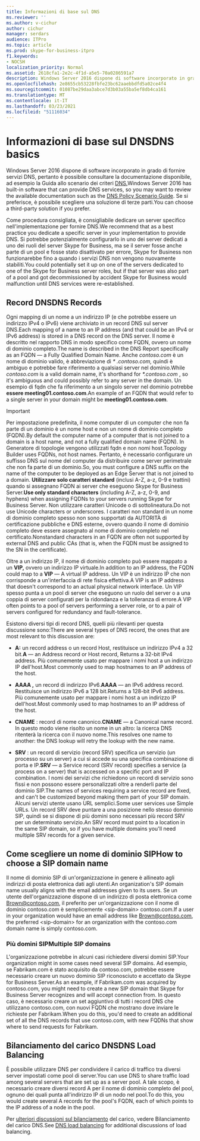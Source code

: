 ```yaml
---
title: Informazioni di base sul DNS
ms.reviewer: ''
ms.author: v-cichur
author: cichur
manager: serdars
audience: ITPro
ms.topic: article
ms.prod: skype-for-business-itpro
f1.keywords:
- NOCSH
localization_priority: Normal
ms.assetid: 2618cfa1-2e2c-4f1d-a5e5-70a0286591a7
description: Windows Server 2016 dispone di software incorporato in grado di fornire servizi DNS, pertanto è possibile consultare la documentazione disponibile, ad esempio la Guida allo scenario dei criteri DNS. Se si preferisce, è possibile scegliere una soluzione di terze parti.
ms.openlocfilehash: 2e8655cb53228fbfe23bc62aaebbdfd5a02ce4f4
ms.sourcegitcommit: 01087be29daa3abce7d3b03a55ba5ef8db4ca161
ms.translationtype: MT
ms.contentlocale: it-IT
ms.lasthandoff: 03/23/2021
ms.locfileid: "51116034"
---
```

# <a name="dns-basics"></a><span data-ttu-id="5026c-104">Informazioni di base sul DNS</span><span class="sxs-lookup"><span data-stu-id="5026c-104">DNS basics</span></span>
 
<span data-ttu-id="5026c-105">Windows Server 2016 dispone di software incorporato in grado di fornire servizi DNS, pertanto è possibile consultare la documentazione disponibile, ad esempio la Guida allo scenario dei criteri [DNS.](/windows-server/networking/dns/deploy/dns-policy-scenario-guide)</span><span class="sxs-lookup"><span data-stu-id="5026c-105">Windows Server 2016 has built-in software that can provide DNS services, so you may want to review the available documentation such as the [DNS Policy Scenario Guide](/windows-server/networking/dns/deploy/dns-policy-scenario-guide).</span></span> <span data-ttu-id="5026c-106">Se si preferisce, è possibile scegliere una soluzione di terze parti.</span><span class="sxs-lookup"><span data-stu-id="5026c-106">You can choose a third-party solution if you prefer.</span></span>
  
<span data-ttu-id="5026c-107">Come procedura consigliata, è consigliabile dedicare un server specifico nell'implementazione per fornire DNS.</span><span class="sxs-lookup"><span data-stu-id="5026c-107">We recommend that as a best practice you dedicate a specific server in your implementation to provide DNS.</span></span> <span data-ttu-id="5026c-108">Si potrebbe potenzialmente configurarlo in uno dei server dedicati a uno dei ruoli del server Skype for Business, ma se il server fosse anche parte di un pool e fosse stato disattivato per errore, Skype for Business non funzionarebbe fino a quando i servizi DNS non vengono nuovamente stabiliti.</span><span class="sxs-lookup"><span data-stu-id="5026c-108">You could potentially set it up on one of the servers dedicated to one of the Skype for Business server roles, but if that server was also part of a pool and got decommissioned by accident Skype for Business would malfunction until DNS services were re-established.</span></span>
  
## <a name="dns-records"></a><span data-ttu-id="5026c-109">Record DNS</span><span class="sxs-lookup"><span data-stu-id="5026c-109">DNS Records</span></span>

<span data-ttu-id="5026c-110">Ogni mapping di un nome a un indirizzo IP (e che potrebbe essere un indirizzo IPv4 o IPv6) viene archiviato in un record DNS sul server DNS.</span><span class="sxs-lookup"><span data-stu-id="5026c-110">Each mapping of a name to an IP address (and that could be an IPv4 or IPv6 address) is stored in a DNS record on the DNS server.</span></span> <span data-ttu-id="5026c-111">Il nome è descritto nel rapporto DNS in modo specifico come FQDN, ovvero un nome di dominio completo.</span><span class="sxs-lookup"><span data-stu-id="5026c-111">The name is described in the DNS Report specifically as an FQDN — a Fully Qualified Domain Name.</span></span> <span data-ttu-id="5026c-112">Anche *contoso.com* è un nome di dominio valido, è abbreviazione di *\* .contoso.com,* quindi è ambiguo e potrebbe fare riferimento a qualsiasi server nel dominio.</span><span class="sxs-lookup"><span data-stu-id="5026c-112">While  *contoso.com*  is a valid domain name, it's shorthand for *\*.contoso.com*  , so it's ambiguous and could possibly refer to any server in the domain.</span></span> <span data-ttu-id="5026c-113">Un esempio di fqdn che fa riferimento a un singolo server nel dominio potrebbe **essere meeting01.contoso.com**.</span><span class="sxs-lookup"><span data-stu-id="5026c-113">An example of an FQDN that would refer to a single server in your domain might be **meeting01.contoso.com**.</span></span>
  
> [!IMPORTANT]
> <span data-ttu-id="5026c-114">Per impostazione predefinita, il nome computer di un computer che non fa parte di un dominio è un nome host e non un nome di dominio completo (FQDN).</span><span class="sxs-lookup"><span data-stu-id="5026c-114">By default the computer name of a computer that is not joined to a domain is a host name, and not a fully qualified domain name (FQDN).</span></span> <span data-ttu-id="5026c-115">In Generatore di topologie vengono utilizzati fqdn e non nomi host.</span><span class="sxs-lookup"><span data-stu-id="5026c-115">Topology Builder uses FQDNs, not host names.</span></span> <span data-ttu-id="5026c-116">Pertanto, è necessario configurare un suffisso DNS sul nome del computer da distribuire come server perimetrale che non fa parte di un dominio.</span><span class="sxs-lookup"><span data-stu-id="5026c-116">So, you must configure a DNS suffix on the name of the computer to be deployed as an Edge Server that is not joined to a domain.</span></span> <span data-ttu-id="5026c-117">**Utilizzare solo caratteri standard** (inclusi A-Z, a-z, 0-9 e trattini) quando si assegnano FQDN ai server che eseguono Skype for Business Server.</span><span class="sxs-lookup"><span data-stu-id="5026c-117">**Use only standard characters** (including A-Z, a-z, 0-9, and hyphens) when assigning FQDNs to your servers running Skype for Business Server.</span></span> <span data-ttu-id="5026c-118">Non utilizzare caratteri Unicode o di sottolineatura.</span><span class="sxs-lookup"><span data-stu-id="5026c-118">Do not use Unicode characters or underscores.</span></span> <span data-ttu-id="5026c-119">I caratteri non standard in un nome di dominio completo spesso non sono supportati da AUTORITÀ di certificazione pubbliche e DNS esterne, ovvero quando il nome di dominio completo deve essere assegnato al nome di dominio completo nel certificato.</span><span class="sxs-lookup"><span data-stu-id="5026c-119">Nonstandard characters in an FQDN are often not supported by external DNS and public CAs (that is, when the FQDN must be assigned to the SN in the certificate).</span></span>
  
<span data-ttu-id="5026c-120">Oltre a un indirizzo IP, il nome di dominio completo può essere mappato a un **VIP,** ovvero un indirizzo IP virtuale.</span><span class="sxs-lookup"><span data-stu-id="5026c-120">In addition to an IP address, the FQDN could map to a **VIP** — A virtual IP address.</span></span> <span data-ttu-id="5026c-121">Un VIP è un indirizzo IP che non corrisponde a un'interfaccia di rete fisica effettiva.</span><span class="sxs-lookup"><span data-stu-id="5026c-121">A VIP is an IP address that doesn't correspond to an actual physical network interface.</span></span> <span data-ttu-id="5026c-122">Un VIP spesso punta a un pool di server che eseguono un ruolo del server o a una coppia di server configurati per la ridondanza e la tolleranza di errore.</span><span class="sxs-lookup"><span data-stu-id="5026c-122">A VIP often points to a pool of servers performing a server role, or to a pair of servers configured for redundancy and fault-tolerance.</span></span>
  
<span data-ttu-id="5026c-123">Esistono diversi tipi di record DNS, quelli più rilevanti per questa discussione sono:</span><span class="sxs-lookup"><span data-stu-id="5026c-123">There are several types of DNS record, the ones that are most relevant to this discussion are:</span></span> 
  
- <span data-ttu-id="5026c-124">**A:** un record address o un record Host, restituisce un indirizzo IPv4 a 32 bit.</span><span class="sxs-lookup"><span data-stu-id="5026c-124">**A** — an Address record or Host record, Returns a 32-bit IPv4 address.</span></span> <span data-ttu-id="5026c-125">Più comunemente usato per mappare i nomi host a un indirizzo IP dell'host.</span><span class="sxs-lookup"><span data-stu-id="5026c-125">Most commonly used to map hostnames to an IP address of the host.</span></span>
    
- <span data-ttu-id="5026c-126">**AAAA ,** un record di indirizzo IPv6.</span><span class="sxs-lookup"><span data-stu-id="5026c-126">**AAAA** — an IPv6 address record.</span></span> <span data-ttu-id="5026c-127">Restituisce un indirizzo IPv6 a 128 bit.</span><span class="sxs-lookup"><span data-stu-id="5026c-127">Returns a 128-bit IPv6 address.</span></span> <span data-ttu-id="5026c-128">Più comunemente usato per mappare i nomi host a un indirizzo IP dell'host.</span><span class="sxs-lookup"><span data-stu-id="5026c-128">Most commonly used to map hostnames to an IP address of the host.</span></span>
    
- <span data-ttu-id="5026c-129">**CNAME** : record di nome canonico.</span><span class="sxs-lookup"><span data-stu-id="5026c-129">**CNAME** — a Canonical name record.</span></span> <span data-ttu-id="5026c-130">In questo modo viene risolto un nome in un altro: la ricerca DNS ritenterà la ricerca con il nuovo nome.</span><span class="sxs-lookup"><span data-stu-id="5026c-130">This resolves one name to another: the DNS lookup will retry the lookup with the new name.</span></span>
    
- <span data-ttu-id="5026c-131">**SRV** : un record di servizio (record SRV) specifica un servizio (un processo su un server) a cui si accede su una specifica combinazione di porta e IP.</span><span class="sxs-lookup"><span data-stu-id="5026c-131">**SRV** — a Service record (SRV record) specifies a service (a process on a server) that is accessed on a specific port and IP combination.</span></span> <span data-ttu-id="5026c-132">I nomi dei servizi che richiedono un record di servizio sono fissi e non possono essere personalizzati oltre a renderli parte del dominio SIP.</span><span class="sxs-lookup"><span data-stu-id="5026c-132">The names of services requiring a service record are fixed, and can't be customized beyond making them part of your SIP domain.</span></span> <span data-ttu-id="5026c-133">Alcuni servizi utente usano URL semplici.</span><span class="sxs-lookup"><span data-stu-id="5026c-133">Some user services use Simple URLs.</span></span> <span data-ttu-id="5026c-134">Un record SRV deve puntare a una posizione nello stesso dominio SIP, quindi se si dispone di più domini sono necessari più record SRV per un determinato servizio.</span><span class="sxs-lookup"><span data-stu-id="5026c-134">An SRV record must point to a location in the same SIP domain, so if you have multiple domains you'll need multiple SRV records for a given service.</span></span>
    
## <a name="how-to-choose-a-sip-domain-name"></a><span data-ttu-id="5026c-135">Come scegliere un nome di dominio SIP</span><span class="sxs-lookup"><span data-stu-id="5026c-135">How to choose a SIP domain name</span></span>
<span data-ttu-id="5026c-136"><a name="BK_NameSIP"> </a></span><span class="sxs-lookup"><span data-stu-id="5026c-136"><a name="BK_NameSIP"> </a></span></span>

<span data-ttu-id="5026c-137">Il nome di dominio SIP di un'organizzazione in genere è allineato agli indirizzi di posta elettronica dati agli utenti.</span><span class="sxs-lookup"><span data-stu-id="5026c-137">An organization's SIP domain name usually aligns with the email addresses given to its users.</span></span> <span data-ttu-id="5026c-138">Se un utente dell'organizzazione dispone di un indirizzo di posta elettronica come Brown@contoso.com, il preferito per un'organizzazione con il nome di dominio contoso.com è semplicemente \<sip-domain\> contoso.com.</span><span class="sxs-lookup"><span data-stu-id="5026c-138">If a user in your organization would have an email address like Brown@contoso.com, the preferred \<sip-domain\> for an organization with the contoso.com domain name is simply contoso.com.</span></span>
  
### <a name="multiple-sip-domains"></a><span data-ttu-id="5026c-139">Più domini SIP</span><span class="sxs-lookup"><span data-stu-id="5026c-139">Multiple SIP domains</span></span>

 <span data-ttu-id="5026c-140">L'organizzazione potrebbe in alcuni casi richiedere diversi domini SIP.</span><span class="sxs-lookup"><span data-stu-id="5026c-140">Your organization might in some cases need several SIP domains.</span></span> <span data-ttu-id="5026c-141">Ad esempio, se Fabrikam.com è stato acquisito da contoso.com, potrebbe essere necessario creare un nuovo dominio SIP riconosciuto e accettato da Skype for Business Server.</span><span class="sxs-lookup"><span data-stu-id="5026c-141">As an example, if Fabrikam.com was acquired by contoso.com, you might need to create a new SIP domain that Skype for Business Server recognizes and will accept connection from.</span></span> <span data-ttu-id="5026c-142">In questo caso, è necessario creare un set aggiuntivo di tutti i record DNS che utilizzano contoso.com, con nuovi FQDN che mostrano dove inviare le richieste per Fabrikam.</span><span class="sxs-lookup"><span data-stu-id="5026c-142">When you do this, you'd need to create an additional set of all the DNS records that use contoso.com, with new FQDNs that show where to send requests for Fabrikam.</span></span>
  
## <a name="dns-load-balancing"></a><span data-ttu-id="5026c-143">Bilanciamento del carico DNS</span><span class="sxs-lookup"><span data-stu-id="5026c-143">DNS Load Balancing</span></span>
<span data-ttu-id="5026c-144"><a name="BK_NameSIP"> </a></span><span class="sxs-lookup"><span data-stu-id="5026c-144"><a name="BK_NameSIP"> </a></span></span>

<span data-ttu-id="5026c-145">È possibile utilizzare DNS per condividere il carico di traffico tra diversi server impostati come pool di server.</span><span class="sxs-lookup"><span data-stu-id="5026c-145">You can use DNS to share traffic load among several servers that are set up as a server pool.</span></span> <span data-ttu-id="5026c-146">A tale scopo, è necessario creare diversi record A per il nome di dominio completo del pool, ognuno dei quali punta all'indirizzo IP di un nodo nel pool.</span><span class="sxs-lookup"><span data-stu-id="5026c-146">To do this, you would create several A records for the pool's FQDN, each of which points to the IP address of a node in the pool.</span></span>
  
<span data-ttu-id="5026c-147">Per [ulteriori discussioni sul bilanciamento](../../plan-your-deployment/edge-server-deployments/advanced-edge-server-dns.md#DNSLB) del carico, vedere Bilanciamento del carico DNS.</span><span class="sxs-lookup"><span data-stu-id="5026c-147">See [DNS load balancing](../../plan-your-deployment/edge-server-deployments/advanced-edge-server-dns.md#DNSLB) for additional discussions of load balancing.</span></span>
